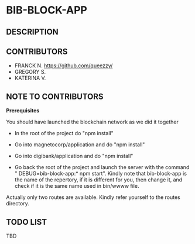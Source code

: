 # BIB-BLOCK-APP

## DESCRIPTION

## CONTRIBUTORS

* FRANCK N.   https://github.com/queezzy/
* GREGORY S. 
* KATERINA V.

## NOTE TO CONTRIBUTORS

**Prerequisites**

You should have launched the blockchain network as we did it together

* In the root of the project do "npm install"

* Go into magnetocorp/application and do "npm install"

* Go into digibank/application and do "npm install"

* Go back the root of the project and launch the server with the command " DEBUG=bib-block-app:* npm start".  Kindly note that bib-block-app is the name of the repertory, if it is different for you, then change it, and check if it is the same name used in bin/wwww file.

Actually only two routes are available. Kindly refer yourself to the routes directory.

## TODO LIST
TBD

